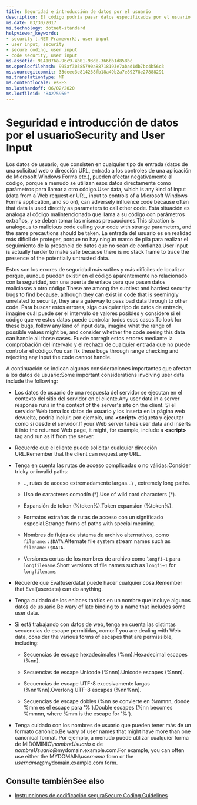 ```yaml
---
title: Seguridad e introducción de datos por el usuario
description: El código podría pasar datos especificados por el usuario como parámetros a otro código, lo que puede afectar a la seguridad. Puede realizar la comprobación de intervalo para rechazar entradas problemáticas.
ms.date: 03/30/2017
ms.technology: dotnet-standard
helpviewer_keywords:
- security [.NET Framework], user input
- user input, security
- secure coding, user input
- code security, user input
ms.assetid: 9141076a-96c9-4b01-93de-366bb1d858bc
ms.openlocfilehash: 995af30385790a88718193e7abad1db7bc4b56c3
ms.sourcegitcommit: 33deec3e814238fb18a49b2a7e89278e27888291
ms.translationtype: MT
ms.contentlocale: es-ES
ms.lasthandoff: 06/02/2020
ms.locfileid: "84275950"
---
```

# <a name="security-and-user-input"></a><span data-ttu-id="fe976-104">Seguridad e introducción de datos por el usuario</span><span class="sxs-lookup"><span data-stu-id="fe976-104">Security and User Input</span></span>

<span data-ttu-id="fe976-105">Los datos de usuario, que consisten en cualquier tipo de entrada (datos de una solicitud web o dirección URL, entrada a los controles de una aplicación de Microsoft Windows Forms etc.), pueden afectar negativamente al código, porque a menudo se utilizan esos datos directamente como parámetros para llamar a otro código.</span><span class="sxs-lookup"><span data-stu-id="fe976-105">User data, which is any kind of input (data from a Web request or URL, input to controls of a Microsoft Windows Forms application, and so on), can adversely influence code because often that data is used directly as parameters to call other code.</span></span> <span data-ttu-id="fe976-106">Esta situación es análoga al código malintencionado que llama a su código con parámetros extraños, y se deben tomar las mismas precauciones.</span><span class="sxs-lookup"><span data-stu-id="fe976-106">This situation is analogous to malicious code calling your code with strange parameters, and the same precautions should be taken.</span></span> <span data-ttu-id="fe976-107">La entrada del usuario es en realidad más difícil de proteger, porque no hay ningún marco de pila para realizar el seguimiento de la presencia de datos que no sean de confianza.</span><span class="sxs-lookup"><span data-stu-id="fe976-107">User input is actually harder to make safe because there is no stack frame to trace the presence of the potentially untrusted data.</span></span>

<span data-ttu-id="fe976-108">Estos son los errores de seguridad más sutiles y más difíciles de localizar porque, aunque pueden existir en el código aparentemente no relacionado con la seguridad, son una puerta de enlace para que pasen datos maliciosos a otro código.</span><span class="sxs-lookup"><span data-stu-id="fe976-108">These are among the subtlest and hardest security bugs to find because, although they can exist in code that is seemingly unrelated to security, they are a gateway to pass bad data through to other code.</span></span> <span data-ttu-id="fe976-109">Para buscar estos errores, siga cualquier tipo de datos de entrada, imagine cuál puede ser el intervalo de valores posibles y considere si el código que ve estos datos puede controlar todos esos casos.</span><span class="sxs-lookup"><span data-stu-id="fe976-109">To look for these bugs, follow any kind of input data, imagine what the range of possible values might be, and consider whether the code seeing this data can handle all those cases.</span></span> <span data-ttu-id="fe976-110">Puede corregir estos errores mediante la comprobación del intervalo y el rechazo de cualquier entrada que no puede controlar el código.</span><span class="sxs-lookup"><span data-stu-id="fe976-110">You can fix these bugs through range checking and rejecting any input the code cannot handle.</span></span>

<span data-ttu-id="fe976-111">A continuación se indican algunas consideraciones importantes que afectan a los datos de usuario:</span><span class="sxs-lookup"><span data-stu-id="fe976-111">Some important considerations involving user data include the following:</span></span>

- <span data-ttu-id="fe976-112">Los datos de usuario de una respuesta del servidor se ejecutan en el contexto del sitio del servidor en el cliente.</span><span class="sxs-lookup"><span data-stu-id="fe976-112">Any user data in a server response runs in the context of the server's site on the client.</span></span> <span data-ttu-id="fe976-113">Si el servidor Web toma los datos de usuario y los inserta en la página web devuelta, podría incluir, por ejemplo, una **\<script>** etiqueta y ejecutar como si desde el servidor.</span><span class="sxs-lookup"><span data-stu-id="fe976-113">If your Web server takes user data and inserts it into the returned Web page, it might, for example, include a **\<script>** tag and run as if from the server.</span></span>

- <span data-ttu-id="fe976-114">Recuerde que el cliente puede solicitar cualquier dirección URL.</span><span class="sxs-lookup"><span data-stu-id="fe976-114">Remember that the client can request any URL.</span></span>

- <span data-ttu-id="fe976-115">Tenga en cuenta las rutas de acceso complicadas o no válidas:</span><span class="sxs-lookup"><span data-stu-id="fe976-115">Consider tricky or invalid paths:</span></span>

  - <span data-ttu-id="fe976-116">..\, rutas de acceso extremadamente largas.</span><span class="sxs-lookup"><span data-stu-id="fe976-116">..\ , extremely long paths.</span></span>

  - <span data-ttu-id="fe976-117">Uso de caracteres comodín (\*).</span><span class="sxs-lookup"><span data-stu-id="fe976-117">Use of wild card characters (\*).</span></span>

  - <span data-ttu-id="fe976-118">Expansión de token (%token%).</span><span class="sxs-lookup"><span data-stu-id="fe976-118">Token expansion (%token%).</span></span>

  - <span data-ttu-id="fe976-119">Formatos extraños de rutas de acceso con un significado especial.</span><span class="sxs-lookup"><span data-stu-id="fe976-119">Strange forms of paths with special meaning.</span></span>

  - <span data-ttu-id="fe976-120">Nombres de flujos de sistema de archivo alternativos, como `filename::$DATA`.</span><span class="sxs-lookup"><span data-stu-id="fe976-120">Alternate file system stream names such as `filename::$DATA`.</span></span>

  - <span data-ttu-id="fe976-121">Versiones cortas de los nombres de archivo como `longfi~1` para `longfilename`.</span><span class="sxs-lookup"><span data-stu-id="fe976-121">Short versions of file names such as `longfi~1` for `longfilename`.</span></span>

- <span data-ttu-id="fe976-122">Recuerde que Eval(userdata) puede hacer cualquier cosa.</span><span class="sxs-lookup"><span data-stu-id="fe976-122">Remember that Eval(userdata) can do anything.</span></span>

- <span data-ttu-id="fe976-123">Tenga cuidado de los enlaces tardíos en un nombre que incluye algunos datos de usuario.</span><span class="sxs-lookup"><span data-stu-id="fe976-123">Be wary of late binding to a name that includes some user data.</span></span>

- <span data-ttu-id="fe976-124">Si está trabajando con datos de web, tenga en cuenta las distintas secuencias de escape permitidas, como:</span><span class="sxs-lookup"><span data-stu-id="fe976-124">If you are dealing with Web data, consider the various forms of escapes that are permissible, including:</span></span>

  - <span data-ttu-id="fe976-125">Secuencias de escape hexadecimales (%nn).</span><span class="sxs-lookup"><span data-stu-id="fe976-125">Hexadecimal escapes (%nn).</span></span>

  - <span data-ttu-id="fe976-126">Secuencias de escape Unicode (%nnn).</span><span class="sxs-lookup"><span data-stu-id="fe976-126">Unicode escapes (%nnn).</span></span>

  - <span data-ttu-id="fe976-127">Secuencias de escape UTF-8 excesivamente largas (%nn%nn).</span><span class="sxs-lookup"><span data-stu-id="fe976-127">Overlong UTF-8 escapes (%nn%nn).</span></span>

  - <span data-ttu-id="fe976-128">Secuencias de escape dobles (%nn se convierte en %mmnn, donde %mm es el escape para '%').</span><span class="sxs-lookup"><span data-stu-id="fe976-128">Double escapes (%nn becomes %mmnn, where %mm is the escape for '%').</span></span>

- <span data-ttu-id="fe976-129">Tenga cuidado con los nombres de usuario que pueden tener más de un formato canónico.</span><span class="sxs-lookup"><span data-stu-id="fe976-129">Be wary of user names that might have more than one canonical format.</span></span> <span data-ttu-id="fe976-130">Por ejemplo, a menudo puede utilizar cualquier forma de MIDOMINIO\\*nombreUsuario* o de *nombreUsuario*@mydomain.example.com.</span><span class="sxs-lookup"><span data-stu-id="fe976-130">For example, you can often use either the MYDOMAIN\\*username* form or the *username*@mydomain.example.com form.</span></span>

## <a name="see-also"></a><span data-ttu-id="fe976-131">Consulte también</span><span class="sxs-lookup"><span data-stu-id="fe976-131">See also</span></span>

- [<span data-ttu-id="fe976-132">Instrucciones de codificación segura</span><span class="sxs-lookup"><span data-stu-id="fe976-132">Secure Coding Guidelines</span></span>](secure-coding-guidelines.md)
